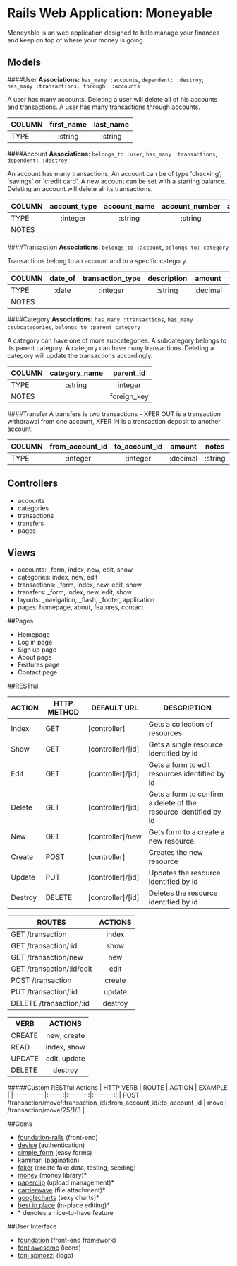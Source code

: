 # Rails Web Application: Moneyable
Moneyable is an web application designed to help manage your finances and keep on top of where your money is going.

## Models

####User
**Associations:** `has_many :accounts`, `dependent: :destroy`, `has_many :transactions, through: :accounts`

A user has many accounts. Deleting a user will delete all of his accounts and transactions. A user has many transactions through accounts.

| COLUMN | first_name | last_name |
|--------|:----------:|:---------:|
| TYPE   | :string    | :string   |

####Account
**Associations:** `belongs_to :user`, `has_many :transactions`, `dependent: :destroy`

An account has many transactions. An account can be of type 'checking', 'savings' or 'credit card'. A new account can be set with a starting balance. Deleting an account will delete all its transactions.

| COLUMN | account_type | account_name | account_number | account_balance | user_id     |
|--------|:------------:|:------------:|:--------------:|:---------------:|:-----------:|
| TYPE   | :integer     | :string      | :string        | :decimal        | :integer    |
| NOTES  |              |              |                |                 | foreign_key |

####Transaction
**Associations:** `belongs_to :account`, `belongs_to: category`

Transactions belong to an account and to a specific category.

| COLUMN | date_of  | transaction_type | description | amount   | transaction_cleared | notes   | account_id  | category_id |
|--------|:--------:|:----------------:|:-----------:|:--------:|:-------------------:|:-------:|:-----------:|:-----------:|
| TYPE   | :date    | :integer         | :string     | :decimal | :boolean            | :string | :integer    | :integer    |
| NOTES  |          |                  |             |          |                     |         | foreign_key | foreign_key |

####Category
**Associations:** `has_many :transactions`, `has_many :subcategories`, 
`belongs_to :parent_category`

A category can have one of more subcategories. A subcategory belongs to its parent category. A category can have many transactions. Deleting a category will update the transactions accordingly.

| COLUMN | category_name | parent_id   |
|--------|:-------------:|:-----------:|
| TYPE   | :string       | integer     |
| NOTES  |               | foreign_key |

####Transfer
A transfers is two transactions - XFER OUT is a transaction withdrawal from one account, XFER IN is a transaction deposit to another account.

| COLUMN | from_account_id | to_account_id | amount   | notes   | date      |
|--------|:---------------:|:-------------:|:--------:|:-------:|:---------:|
| TYPE   | :integer        | :integer      | :decimal | :string | :date     |

## Controllers
* accounts
* categories
* transactions
* transfers
* pages

## Views
* accounts: _form, index, new, edit, show
* categories: index, new, edit
* transactions: _form, index, new, edit, show
* transfers: _form, index, new, edit, show
* layouts: _navigation, _flash, _footer, application
* pages: homepage, about, features, contact

##Pages
* Homepage
* Log in page
* Sign up page
* About page
* Features page
* Contact page

##RESTful

| ACTION | HTTP METHOD | DEFAULT URL |  DESCRIPTION |
|--------|-------------|-------------|-------------|
| Index | GET | [controller] | Gets a collection of resources |
| Show | GET | [controller]/[id] | Gets a single resource identified by id |
| Edit | GET | [controller]/[id] | Gets a form to edit resources identified by id |
| Delete | GET | [controller]/[id] | Gets a form to confirm a delete of the resource identified by id |
| New | GET | [controller]/new | Gets form to a create a new resource |
| Create | POST | [controller] | Creates the new resource |
| Update | PUT | [controller]/[id] | Updates the resource identified by id |
| Destroy | DELETE | [controller]/[id] | Deletes the resource identified by id |

| ROUTES | ACTIONS |
|--------|:--------:|
| GET /transaction | index |
| GET /transaction/:id | show |
| GET /transaction/new | new |
| GET /transaction/:id/edit | edit |
| POST /transaction | create |
| PUT /transaction/:id | update |
| DELETE /transaction/:id | destroy |

| VERB | ACTIONS |
|--------|:--------:|
| CREATE | new, create |
| READ | index, show |
| UPDATE | edit, update |
| DELETE | destroy |

#####Custom RESTful Actions
| HTTP VERB | ROUTE | ACTION  | EXAMPLE |
|-----------|:-----:|:-------:|:-------:|
| POST      | /transaction/move/:transaction_id/:from_account_id/:to_account_id | move | /transaction/move/25/1/3 |

##Gems

* [foundation-rails](http://rubygems.org/gems/foundation-rails) (front-end)
* [devise](http://rubygems.org/gems/devise) (authentication)
* [simple_form](http://rubygems.org/gems/simple_form) (easy forms)
* [kaminari](https://github.com/amatsuda/kaminariß) (pagination)
* [faker](http://rubygems.org/gems/faker) (create fake data, testing, seeding)
* [money](http://rubygems.org/gems/money) (money library)*
* [paperclip](http://rubygems.org/gems/paperclip) (upload management)*
* [carrierwave](http://rubygems.org/gems/carrierwave) (file attachment)*
* [googlecharts](http://rubygems.org/gems/googlecharts) (sexy charts)*
* [best in place](https://github.com/bernat/best_in_place) (in-place editing)*
* \* denotes a nice-to-have feature

##User Interface
* [foundation](http://getbootstrap.com/s) (front-end framework)
* [font awesome](http://fontawesome.io/) (icons)
* [toni spinozzi](http://tonispinozzi.com/) (logo)